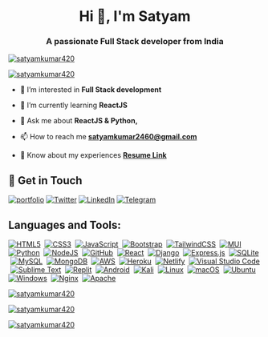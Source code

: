   
<h1 align="center">Hi 👋, I'm Satyam</h1>
<h3 align="center">A passionate Full Stack developer from India</h3>

<p align="left"> <a href="https://github.com/satyamkumar420"> <img src="https://komarev.com/ghpvc/?username=satyamkumar420&label=Profile%20views&color=1180ff&style=flat" alt="satyamkumar420" /></a> </p>

<p align="left"> <a href="https://github.com/satyamkumar420"><img src="https://github-profile-trophy.vercel.app/?username=satyamkumar420&theme=radical" alt="satyamkumar420" /></a> </p>

 - 👀 I’m interested in **Full Stack development**

- 🌱 I’m currently learning **ReactJS**

- 💬 Ask me about **ReactJS & Python,**

- 📫 How to reach me **satyamkumar2460@gmail.com**

- 📄 Know about my experiences [**Resume Link**](https://drive.google.com/drive/folders/17RDxxS8p3FDRvDIQc8lEPg4_O1c0TDPk)

## 🔗 Get in Touch
[![portfolio](https://img.shields.io/badge/my_portfolio-000?style=for-the-badge&logo=ko-fi&logoColor=white)](https://satyamkumar420.github.io/Portfolio/)
[![Twitter](https://img.shields.io/badge/twitter-1DA1F2?style=for-the-badge&logo=twitter&logoColor=white)](https://twitter.com/Satyamk404)
[![LinkedIn](https://img.shields.io/badge/linkedin-1DA1F2?style=for-the-badge&logo=linkedin&logoColor=white)](https://www.linkedin.com/in/satyam-kumar-3b71aa205/)
[![Telegram](https://img.shields.io/badge/telegram-1DA1F2?style=for-the-badge&logo=telegram&logoColor=white)](https://telegram.me/satyadeveloper)

## Languages and Tools:
[![HTML5](https://img.shields.io/badge/html5-%23E0234E.svg?style=for-the-badge&logo=html5&logoColor=white)](https://github.com/satyamkumar420)
&nbsp;[![CSS3](https://img.shields.io/badge/css3-%231572B6.svg?style=for-the-badge&logo=css3&logoColor=white)](https://github.com/satyamkumar420)
&nbsp;[![JavaScript](https://img.shields.io/badge/javascript-%23323330.svg?style=for-the-badge&logo=javascript&logoColor=%23F7DF1E)](https://github.com/satyamkumar420)
&nbsp;[![Bootstrap](https://img.shields.io/badge/bootstrap-%23563D7C.svg?style=for-the-badge&logo=bootstrap&logoColor=white)](https://github.com/satyamkumar420)
&nbsp;[![TailwindCSS](https://img.shields.io/badge/tailwindcss-%2338B2AC.svg?style=for-the-badge&logo=tailwind-css&logoColor=white)](https://github.com/satyamkumar420)
&nbsp;[![MUI](https://img.shields.io/badge/MUI-%230081CB.svg?style=for-the-badge&logo=mui&logoColor=white)](https://github.com/satyamkumar420)
&nbsp;[![Python](https://img.shields.io/badge/python-3670A0?style=for-the-badge&logo=python&logoColor=ffdd54)](https://github.com/satyamkumar420)
&nbsp;[![NodeJS](https://img.shields.io/badge/node.js-6DA55F?style=for-the-badge&logo=node.js&logoColor=white)](https://github.com/satyamkumar420)
&nbsp;[![GitHub](https://img.shields.io/badge/github-%23121011.svg?style=for-the-badge&logo=github&logoColor=white)](https://github.com/satyamkumar420)
&nbsp;[![React](https://img.shields.io/badge/react-%2320232a.svg?style=for-the-badge&logo=react&logoColor=%2361DAFB)](https://github.com/satyamkumar420)
&nbsp;[![Django](https://img.shields.io/badge/django-%23092E20.svg?style=for-the-badge&logo=django&logoColor=white)](https://github.com/satyamkumar420)
&nbsp;[![Express.js](https://img.shields.io/badge/express.js-%23404d59.svg?style=for-the-badge&logo=express&logoColor=%2361DAFB)](https://github.com/satyamkumar420)
&nbsp;[![SQLite](https://img.shields.io/badge/sqlite-%2307405e.svg?style=for-the-badge&logo=sqlite&logoColor=white)](https://github.com/satyamkumar420)
&nbsp;[![MySQL](https://img.shields.io/badge/mysql-%2300f.svg?style=for-the-badge&logo=mysql&logoColor=white)](https://github.com/satyamkumar420)
&nbsp;[![MongoDB](https://img.shields.io/badge/MongoDB-%2320232a.svg?style=for-the-badge&logo=mongodb&logoColor=#00DC82)](https://github.com/satyamkumar420)
&nbsp;[![AWS](https://img.shields.io/badge/AWS-%23FF9900.svg?style=for-the-badge&logo=amazon-aws&logoColor=white)](https://github.com/satyamkumar420)
&nbsp;[![Heroku](https://img.shields.io/badge/heroku-%23430098.svg?style=for-the-badge&logo=heroku&logoColor=white)](https://github.com/satyamkumar420)
&nbsp;[![Netlify](https://img.shields.io/badge/netlify-%23000000.svg?style=for-the-badge&logo=netlify&logoColor=#00C7B7)](https://github.com/satyamkumar420)
&nbsp;[![Visual Studio Code](https://img.shields.io/badge/Visual%20Studio%20Code-0078d7.svg?style=for-the-badge&logo=visual-studio-code&logoColor=white)](https://github.com/satyamkumar420)
&nbsp;[![Sublime Text](https://img.shields.io/badge/sublime_text-%23575757.svg?style=for-the-badge&logo=sublime-text&logoColor=important)](https://github.com/satyamkumar420)
&nbsp;[![Replit](https://img.shields.io/badge/Replit-DD1200?style=for-the-badge&logo=Replit&logoColor=white)](https://github.com/satyamkumar420)
&nbsp;[![Android](https://img.shields.io/badge/Android-3DDC84?style=for-the-badge&logo=android&logoColor=white)](https://github.com/satyamkumar420)
&nbsp;[![Kali](https://img.shields.io/badge/Kali-268BEE?style=for-the-badge&logo=kalilinux&logoColor=white)](https://github.com/satyamkumar420)
&nbsp;[![Linux](https://img.shields.io/badge/Linux-FCC624?style=for-the-badge&logo=linux&logoColor=black)](https://github.com/satyamkumar420)
&nbsp;[![macOS](https://img.shields.io/badge/mac%20os-000000?style=for-the-badge&logo=macos&logoColor=F0F0F0)](https://github.com/satyamkumar420)
&nbsp;[![Ubuntu](https://img.shields.io/badge/Ubuntu-E95420?style=for-the-badge&logo=ubuntu&logoColor=white)](https://github.com/satyamkumar420)
&nbsp;[![Windows](https://img.shields.io/badge/Windows-0078D6?style=for-the-badge&logo=windows&logoColor=white)](https://github.com/satyamkumar420)
&nbsp;[![Nginx](https://img.shields.io/badge/nginx-%23009639.svg?style=for-the-badge&logo=nginx&logoColor=white)](https://github.com/satyamkumar420)
&nbsp;[![Apache](https://img.shields.io/badge/apache-%23D42029.svg?style=for-the-badge&logo=apache&logoColor=white)](https://github.com/satyamkumar420)

<p align="left"> <a href="https://github.com/satyamkumar420"><img  src="https://github-readme-stats.vercel.app/api/top-langs?username=satyamkumar420&show_icons=true&locale=en&layout=compact&theme=radical" alt="satyamkumar420" /></a></p>
<p align="left"><a href="https://github.com/satyamkumar420"><img  src="https://github-readme-stats.vercel.app/api?username=satyamkumar420&show_icons=true&locale=en&theme=radical" alt="satyamkumar420" /></a></p>
<p align="left"> <a href="https://github.com/satyamkumar420"><img  src="https://github-readme-streak-stats.herokuapp.com/?user=satyamkumar420&theme=radical" alt="satyamkumar420" />
</a>
</p>



